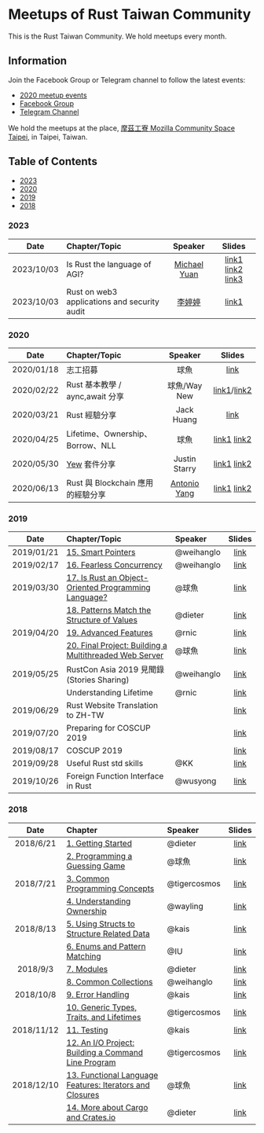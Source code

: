 # Meetups of Rust Taiwan Community

This is the Rust Taiwan Community. We hold meetups every month.

## Information

Join the Facebook Group or Telegram channel to follow the latest events:

- [2020 meetup events](https://2020-rust-tw.kktix.cc)
- [Facebook Group](https://www.facebook.com/groups/rust.lang.tw/)
- [Telegram Channel](https://t.me/rust_tw)

We hold the meetups at the place, [摩茲工寮 Mozilla Community Space Taipei](https://www.facebook.com/MozSpaceTPE/), in Taipei, Taiwan.

## Table of Contents

- [2023](#2023)
- [2020](#2020)
- [2019](#2019)
- [2018](#2018)

### 2023
|    Date    | Chapter/Topic                                |    Speaker   |                                                                                                                  Slides                                                                                                                                             |
|:----------:|:---------------------------------------------|:------------:|:-------------------------------------------------------------------------------------------------------------------------------------------------------------------------------------------------------------------------------------------------------------------:|
| 2023/10/03 | Is Rust the language of AGI?                 | [Michael Yuan](https://github.com/juntao) | [link1](https://www.youtube.com/watch?v=he2hcqy5czM) [link2](https://github.com/second-state/WasmEdge-WASINN-examples) [link3](https://blog.stackademic.com/fast-and-portable-llama2-inference-on-the-heterogeneous-edge-a62508e82359) |
| 2023/10/03 | Rust on web3 applications and security audit | [李婷婷](https://portaly.cc/tinaaaaalee)  | [link1](https://www.youtube.com/watch?v=IPTQP0V_F6A)                                                                                           |

### 2020
|    Date    | Chapter/Topic                                   |                   Speaker                   |                                                                        Slides                                                                       |
|:----------:|:------------------------------------------------|:-------------------------------------------:|:---------------------------------------------------------------------------------------------------------------------------------------------------:|
| 2020/01/18 | 志工招募                                        |                     球魚                    |                                                   [link](https://hackmd.io/@ballfish/2020-rust-tw)                                                  |
| 2020/02/22 | Rust 基本教學 / aync,await 分享                 |                 球魚/Way New                |                      [link1](https://hackmd.io/@ballfish/BkYVxV7Z8)/[link2](https://www.slideshare.net/YuWeiWu13/async-in-rust)                     |
| 2020/03/21 | Rust 經驗分享                                   |                  Jack Huang                 |                                                         [link](https://youtu.be/xQUK6gqUAfc)                                                        |
| 2020/04/25 | Lifetime、Ownership、Borrow、NLL                |                     球魚                    |                              [link1](https://hackmd.io/@ballfish/rust-book-2020) [link2](https://youtu.be/WAK2Q8jz_fg)                              |
| 2020/05/30 | [Yew](https://github.com/yewstack/yew) 套件分享 |                Justin Starry                | [link1](https://docs.google.com/presentation/d/1ehRzmdpNsIXnnQX_-2s7Ym1XeWJCQaQKmYKcdU47lu8/edit?usp=sharing) [link2](https://youtu.be/DU2vQHy6sxU) |
| 2020/06/13 | Rust 與 Blockchain 應用的經驗分享               | [Antonio Yang](https://github.com/yanganto) | [link1](https://docs.google.com/presentation/d/1T94DjivL-MleTwtxpBsuoHx2rWDq5UncS8Edl27k6Q8/edit?usp=sharing) [link2](https://youtu.be/3zOvbBy4Ktk) |

### 2019
| Date       | Chapter/Topic                                                                                                                    | Speaker    | Slides                                                                                         |
| :----:     | :-------                                                                                                                         | :-------   | :------:                                                                                       |
| 2019/01/21 | [15. Smart Pointers](https://doc.rust-lang.org/book/ch15-00-smart-pointers.html)                                                 | @weihanglo | [link](https://weihanglo.tw/slides/rust-smart-pointers.html)                                   |
| 2019/02/17 | [16. Fearless Concurrency](https://doc.rust-lang.org/book/ch16-00-concurrency.html)                                              | @weihanglo | [link](https://weihanglo.tw/slides/rust-concurrency.html)                                      |
| 2019/03/30 | [17. Is Rust an Object-Oriented Programming Language?](https://doc.rust-lang.org/book/ch17-00-oop.html)                          | @球魚      | [link](https://slides.com/lili668668/oop-and-rust)                                             |
|            | [18. Patterns Match the Structure of Values](https://doc.rust-lang.org/book/ch18-00-patterns.html)                               | @dieter    | [link](https://dieterplex.gitlab.io/rust-studygroup/ch18.html)                                 |
| 2019/04/20 | [19. Advanced Features](https://doc.rust-lang.org/book/ch19-00-advanced-features.html)                                           | @rnic      | [link](https://github.com/rniczh/slides/blob/gh-pages/Advenced-features/advanced_features.pdf) |
|            | [20. Final Project: Building a Multithreaded Web Server](https://doc.rust-lang.org/book/ch20-00-final-project-a-web-server.html) | @球魚      | [link](https://slides.com/lili668668/rust-20#/)                                                |
| 2019/05/25 | RustCon Asia 2019 見聞錄 (Stories Sharing)                                                                                       | @weihanglo | [link](https://weihanglo.tw/slides/rustcon-asia-2019#1)                                        |
|            | Understanding Lifetime                                                                                                           | @rnic      | [link](https://github.com/rniczh/slides/blob/gh-pages/Lifetimes-intro/lifetimes-intro.pdf)     |
| 2019/06/29 | Rust Website Translation to ZH-TW                                                                                                |            | [link](https://pontoon.rust-lang.org/zh-TW/)                                                   |
| 2019/07/20 | Preparing for COSCUP 2019                                                                                                        |            | [link](https://coscup.org/2019/en/)                                                            |
| 2019/08/17 | COSCUP 2019                                                                                                                      |            | [link](https://coscup.org/2019/en/)                                                            |
| 2019/09/28 | Useful Rust std skills                                                                                                           | @KK        | [link](https://www.slideshare.net/kkthegamer/rust-std)                                         |
| 2019/10/26 | Foreign Function Interface in Rust                                                                                               | @wusyong   | [link](https://hackmd.io/@mRP87MlTRvOLHDMXBXHf0Q/ryCMwXvYH#/)                                  |

### 2018

| Date | Chapter | Speaker | Slides |
|:----:|:------- |:------- |:------:|
| 2018/6/21 | [1. Getting Started](https://doc.rust-lang.org/book/ch01-00-getting-started.html) | @dieter | [link](https://dieterplex.gitlab.io/rust-studygroup/intro&ch1.html)|
|           | [2. Programming a Guessing Game](https://doc.rust-lang.org/book/ch02-00-guessing-game-tutorial.html) | @球魚 | [link](https://slides.com/lili668668/rust-ch2/#/)|
| 2018/7/21 | [3. Common Programming Concepts](https://doc.rust-lang.org/book/ch03-00-common-programming-concepts.html) | @tigercosmos | [link](./slides/CH3.pdf)|
|           | [4. Understanding Ownership](https://doc.rust-lang.org/book/ch04-00-understanding-ownership.html) | @wayling | [link](https://docs.google.com/presentation/d/1UHW8qxp3nSfNQunpE9tVwJ6yxh7Y3ghNNmttedY1Skw/edit)|
| 2018/8/13 | [5. Using Structs to Structure Related Data](https://doc.rust-lang.org/book/ch05-00-structs.html) | @kais | [link](https://hackmd.io/p/Skw4Xk_bQ#)|
|           | [6. Enums and Pattern Matching](https://doc.rust-lang.org/book/ch06-00-enums.html) | @IU | [link](https://drive.google.com/drive/folders/1s4iX4XXh_pFBvHpR6w2KXHq5uz04NgeO?usp=sharing)|
| 2018/9/3 | [7. Modules](https://doc.rust-lang.org/book/ch07-00-packages-crates-and-modules.html) | @dieter | [link](https://dieterplex.gitlab.io/rust-studygroup/ch7.html)|
|          | [8. Common Collections](https://doc.rust-lang.org/book/ch08-00-common-collections.html) | @weihanglo | [link](https://weihanglo.tw/slides/rust-collections)|
| 2018/10/8 | [9. Error Handling](https://doc.rust-lang.org/book/ch09-00-error-handling.html) | @kais | [link](https://hackmd.io/p/B1lPZJ4Pqm#/) |
|          | [10. Generic Types, Traits, and Lifetimes](https://doc.rust-lang.org/book/ch10-00-generics.html) | @tigercosmos | [link](https://hackmd.io/p/Hk9fOfvqm#/) |
| 2018/11/12 | [11. Testing](https://doc.rust-lang.org/book/ch11-00-testing.html) | @kais | [link](https://hackmd.io/p/B186LUraX#/)|
|          | [12. An I/O Project: Building a Command Line Program](https://doc.rust-lang.org/book/ch12-00-an-io-project.html) | @tigercosmos | [link](https://hackmd.io/p/r18I6LrTQ#/) |
| 2018/12/10 | [13. Functional Language Features: Iterators and Closures](https://doc.rust-lang.org/book/ch13-00-functional-features.html) | @球魚 |[link](https://slides.com/lili668668/rust-12#/)|
|          | [14. More about Cargo and Crates.io](https://doc.rust-lang.org/book/ch14-00-more-about-cargo.html) | @dieter | [link](https://dieterplex.gitlab.io/rust-studygroup/ch14.html) |
